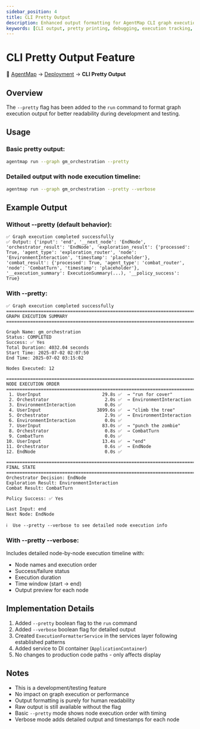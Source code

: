 ```yaml
---
sidebar_position: 4
title: CLI Pretty Output
description: Enhanced output formatting for AgentMap CLI graph execution with detailed execution summaries and debugging information
keywords: [CLI output, pretty printing, debugging, execution tracking, development tools]
---
```


# CLI Pretty Output Feature

<div style={{marginBottom: '1rem', fontSize: '0.9rem', color: '#666'}}>
  <span>📍 <a href="/docs/intro">AgentMap</a> → <a href="/docs/deployment">Deployment</a> → <strong>CLI Pretty Output</strong></span>
</div>

## Overview

The `--pretty` flag has been added to the `run` command to format graph execution output for better readability during development and testing.

## Usage

### Basic pretty output:
```bash
agentmap run --graph gm_orchestration --pretty
```

### Detailed output with node execution timeline:
```bash
agentmap run --graph gm_orchestration --pretty --verbose
```

## Example Output

### Without --pretty (default behavior):
```
✅ Graph execution completed successfully
✅ Output: {'input': 'end', '__next_node': 'EndNode', 'orchestrator_result': 'EndNode', 'exploration_result': {'processed': True, 'agent_type': 'exploration_router', 'node': 'EnvironmentInteraction', 'timestamp': 'placeholder'}, 'combat_result': {'processed': True, 'agent_type': 'combat_router', 'node': 'CombatTurn', 'timestamp': 'placeholder'}, '__execution_summary': ExecutionSummary(...), '__policy_success': True}
```

### With --pretty:
```
✅ Graph execution completed successfully
================================================================================
GRAPH EXECUTION SUMMARY
================================================================================

Graph Name: gm_orchestration
Status: COMPLETED
Success: ✅ Yes
Total Duration: 4032.04 seconds
Start Time: 2025-07-02 02:07:50
End Time: 2025-07-02 03:15:02

Nodes Executed: 12

================================================================================
NODE EXECUTION ORDER
================================================================================
 1. UserInput                       29.8s ✅  → "run for cover"
 2. Orchestrator                     2.0s ✅  → EnvironmentInteraction
 3. EnvironmentInteraction           0.0s ✅
 4. UserInput                     3899.6s ✅  → "climb the tree"
 5. Orchestrator                     2.9s ✅  → EnvironmentInteraction
 6. EnvironmentInteraction           0.0s ✅
 7. UserInput                       83.0s ✅  → "punch the zombie"
 8. Orchestrator                     0.8s ✅  → CombatTurn
 9. CombatTurn                       0.0s ✅
10. UserInput                       13.4s ✅  → "end"
11. Orchestrator                     0.6s ✅  → EndNode
12. EndNode                          0.0s ✅

================================================================================
FINAL STATE
================================================================================
Orchestrator Decision: EndNode
Exploration Result: EnvironmentInteraction
Combat Result: CombatTurn

Policy Success: ✅ Yes

Last Input: end
Next Node: EndNode

ℹ️  Use --pretty --verbose to see detailed node execution info
```

### With --pretty --verbose:
Includes detailed node-by-node execution timeline with:
- Node names and execution order
- Success/failure status
- Execution duration
- Time window (start → end)
- Output preview for each node

## Implementation Details

1. Added `--pretty` boolean flag to the `run` command
2. Added `--verbose` boolean flag for detailed output
3. Created `ExecutionFormatterService` in the services layer following established patterns
4. Added service to DI container (`ApplicationContainer`)
5. No changes to production code paths - only affects display

## Notes

- This is a development/testing feature
- No impact on graph execution or performance
- Output formatting is purely for human readability
- Raw output is still available without the flag
- Basic `--pretty` mode shows node execution order with timing
- Verbose mode adds detailed output and timestamps for each node
